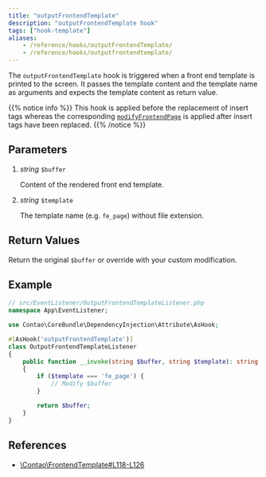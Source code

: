 ```yaml
---
title: "outputFrontendTemplate"
description: "outputFrontendTemplate hook"
tags: ["hook-template"]
aliases:
    - /reference/hooks/outputFrontendTemplate/
    - /reference/hooks/outputfrontendtemplate/
---
```



The `outputFrontendTemplate` hook is triggered when a front end template is
printed to the screen. It passes the template content and the template name as
arguments and expects the template content as return value. 

{{% notice info %}}
This hook is applied before the replacement of insert tags 
whereas the corresponding [`modifyFrontendPage`](../modifyFrontendPage) is applied after 
insert tags have been replaced.
{{% /notice %}}


## Parameters

1. *string* `$buffer`

    Content of the rendered front end template.

2. *string* `$template`

    The template name (e.g. `fe_page`) without file extension.


## Return Values

Return the original `$buffer` or override with your custom modification.


## Example

```php
// src/EventListener/OutputFrontendTemplateListener.php
namespace App\EventListener;

use Contao\CoreBundle\DependencyInjection\Attribute\AsHook;

#[AsHook('outputFrontendTemplate')]
class OutputFrontendTemplateListener
{
    public function __invoke(string $buffer, string $template): string
    {
        if ($template === 'fe_page') {
            // Modify $buffer
        }

        return $buffer;
    }
}
```


## References

* [\Contao\FrontendTemplate#L118-L126](https://github.com/contao/contao/blob/4.7.6/core-bundle/src/Resources/contao/classes/FrontendTemplate.php#L118-L126)
